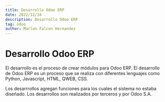```yaml
---
title: Desarrollo Odoo ERP
date: 2022/12/18
description: Desarrollo Odoo ERP
tag: odoo
author: Marlon Falcon Hernandez
---
```


# Desarrollo Odoo ERP
El desarrollo es el proceso de crear módulos para Odoo ERP. El desarrollo de Odoo ERP es un proceso que se realiza con diferentes lenguajes como Python, Javascript, HTML, QWEB, CSS.

Los desarrrollos agregan funciones para los cuales el sistema no estaba diseñado. Los desarrollos son realizados por terceros y por Odoo S.A.
